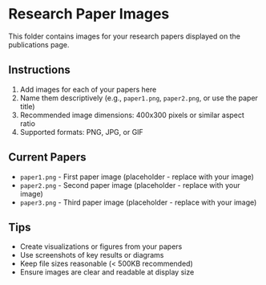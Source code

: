 # Research Paper Images

This folder contains images for your research papers displayed on the publications page.

## Instructions

1. Add images for each of your papers here
2. Name them descriptively (e.g., `paper1.png`, `paper2.png`, or use the paper title)
3. Recommended image dimensions: 400x300 pixels or similar aspect ratio
4. Supported formats: PNG, JPG, or GIF

## Current Papers

- `paper1.png` - First paper image (placeholder - replace with your image)
- `paper2.png` - Second paper image (placeholder - replace with your image)
- `paper3.png` - Third paper image (placeholder - replace with your image)

## Tips

- Create visualizations or figures from your papers
- Use screenshots of key results or diagrams
- Keep file sizes reasonable (< 500KB recommended)
- Ensure images are clear and readable at display size

